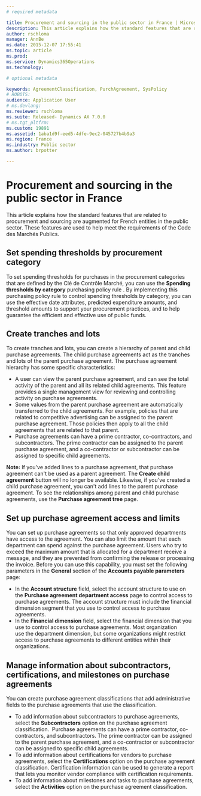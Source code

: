 ```yaml
---
# required metadata

title: Procurement and sourcing in the public sector in France | Microsoft Docs
description: This article explains how the standard features that are related to procurement and sourcing are augmented for French entities in the public sector. These features are used to help meet the requirements of the Code des Marchés Publics. 
author: rschloma
manager: AnnBe
ms.date: 2015-12-07 17:55:41
ms.topic: article
ms.prod: 
ms.service: Dynamics365Operations
ms.technology: 

# optional metadata

keywords: AgreementClassification, PurchAgreement, SysPolicy
# ROBOTS: 
audience: Application User
# ms.devlang: 
ms.reviewer: rschloma
ms.suite: Released- Dynamics AX 7.0.0
# ms.tgt_pltfrm: 
ms.custom: 19891
ms.assetid: 1aba1d9f-eed5-4dfe-9ec2-045727b4b9a3
ms.region: France
ms.industry: Public sector
ms.author: brpotter

---
```


# Procurement and sourcing in the public sector in France

This article explains how the standard features that are related to procurement and sourcing are augmented for French entities in the public sector. These features are used to help meet the requirements of the Code des Marchés Publics. 

Set spending thresholds by procurement category
-----------------------------------------------

To set spending thresholds for purchases in the procurement categories that are defined by the Clé de Contrôle Marché, you can use the **Spending thresholds by category** purchasing policy rule . By implementing this purchasing policy rule to control spending thresholds by category, you can use the effective date attributes, predicted expenditure amounts, and threshold amounts to support your procurement practices, and to help guarantee the efficient and effective use of public funds.

## Create tranches and lots
To create tranches and lots, you can create a hierarchy of parent and child purchase agreements. The child purchase agreements act as the tranches and lots of the parent purchase agreement. The purchase agreement hierarchy has some specific characteristics:

-   A user can view the parent purchase agreement, and can see the total activity of the parent and all its related child agreements. This feature provides a single management view for reviewing and controlling activity on purchase agreements.
-   Some values from the parent purchase agreement are automatically transferred to the child agreements. For example, policies that are related to competitive advertising can be assigned to the parent purchase agreement. Those policies then apply to all the child agreements that are related to that parent.
-   Purchase agreements can have a prime contractor, co-contractors, and subcontractors. The prime contractor can be assigned to the parent purchase agreement, and a co-contractor or subcontractor can be assigned to specific child agreements.

**Note:** If you've added lines to a purchase agreement, that purchase agreement can't be used as a parent agreement. The **Create child agreement** button will no longer be available. Likewise, if you've created a child purchase agreement, you can't add lines to the parent purchase agreement. To see the relationships among parent and child purchase agreements, use the **Purchase agreement tree** page.

## Set up purchase agreement access and limits
You can set up purchase agreements so that only approved departments have access to the agreement. You can also limit the amount that each department can spend against the purchase agreement. Users who try to exceed the maximum amount that is allocated for a department receive a message, and they are prevented from confirming the release or processing the invoice. Before you can use this capability, you must set the following parameters in the **General** section of the **Accounts payable parameters** page:

-   In the **Account structure** field, select the account structure to use on the **Purchase agreement department access** page to control access to purchase agreements. The account structure must include the financial dimension segment that you use to control access to purchase agreements.
-   In the **Financial dimension** field, select the financial dimension that you use to control access to purchase agreements. Most organization use the department dimension, but some organizations might restrict access to purchase agreements to different entities within their organizations.

## Manage information about subcontractors, certifications, and milestones on purchase agreements
You can create purchase agreement classifications that add administrative fields to the purchase agreements that use the classification.

-   To add information about subcontractors to purchase agreements, select the **Subcontractors** option on the purchase agreement classification.  Purchase agreements can have a prime contractor, co-contractors, and subcontractors. The prime contractor can be assigned to the parent purchase agreement, and a co-contractor or subcontractor can be assigned to specific child agreements.
-   To add information about certifications for vendors to purchase agreements, select the **Certifications** option on the purchase agreement classification. Certification information can be used to generate a report that lets you monitor vendor compliance with certification requirements.
-   To add information about milestones and tasks to purchase agreements, select the **Activities** option on the purchase agreement classification.

 

